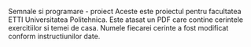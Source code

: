 Semnale si programare - proiect
Aceste este proiectul pentru facultatea ETTI Universitatea Politehnica.
Este atasat un PDF care contine cerintele exercitiilor si temei de casa.
Numele fiecarei cerinte a fost modificat conform instructiunilor date.
